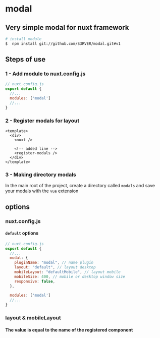 # modal

## Very simple modal for nuxt framework

```bash
# install module
$  npm install git://github.com/S3RVER/modal.git#v1
```

## Steps of use

### 1 - Add module to nuxt.config.js

```javascript
// nuxt.config.js
export default {
  //...
  modules: ['modal']
  //...
}
```

### 2 - Register modals for layout
```vue
<template>
  <div>
    <nuxt />

    <!-- added line -->
    <register-modals />
  </div>
</template>
```

### 3 - Making directory modals
In the main root of the project, create a directory called `modals` and save your modals with the `vue` extension


## options
### nuxt.config.js
#### `default` options
```javascript
// nuxt.config.js
export default {
  //...
  modal: {
    pluginName: "modal", // name plugin 
    layout: "default", // layout desktop
    mobileLayout: "defaultMobile", // layout mobile
    mobileSize: 400, // mobile or desktop window size
    responsive: false,
  },
  
  modules: ['modal']
  //...
}
```

### layout & mobileLayout
#### The value is equal to the name of the registered component 
